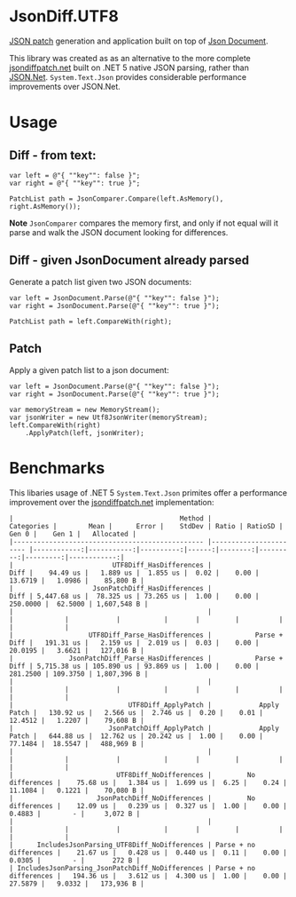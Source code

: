 # JsonDiff.UTF8

[JSON patch](https://datatracker.ietf.org/doc/html/rfc6902) generation and application built on top of [Json Document](https://docs.microsoft.com/en-us/dotnet/api/system.text.json.jsondocument?view=net-5.0).

This library was created as as an alternative to the more complete [jsondiffpatch.net](https://github.com/wbish/jsondiffpatch.net) built on .NET 5 native JSON parsing, rather than [JSON.Net](https://www.newtonsoft.com/json).  `System.Text.Json` provides considerable performance improvements over JSON.Net.

# Usage

## Diff - from text:
```
var left = @"{ ""key"": false }";
var right = @"{ ""key"": true }";

PatchList path = JsonComparer.Compare(left.AsMemory(), right.AsMemory());
```

**Note** `JsonComparer` compares the memory first, and only if not equal will it parse and walk the JSON document looking for differences.

## Diff - given JsonDocument already parsed

Generate a patch list given two JSON documents:

```
var left = JsonDocument.Parse(@"{ ""key"": false }");
var right = JsonDocument.Parse(@"{ ""key"": true }");

PatchList path = left.CompareWith(right);
```

## Patch

Apply a given patch list to a json document:

```
var left = JsonDocument.Parse(@"{ ""key"": false }");
var right = JsonDocument.Parse(@"{ ""key"": true }");

var memoryStream = new MemoryStream();
var jsonWriter = new Utf8JsonWriter(memoryStream);
left.CompareWith(right)
    .ApplyPatch(left, jsonWriter);
```

# Benchmarks

This libaries usage of .NET 5 `System.Text.Json` primites offer a performance improvement over the [jsondiffpatch.net](https://github.com/wbish/jsondiffpatch.net) implementation:

```
|                                          Method |             Categories |        Mean |      Error |    StdDev | Ratio | RatioSD |    Gen 0 |    Gen 1 |   Allocated |
|------------------------------------------------ |----------------------- |------------:|-----------:|----------:|------:|--------:|---------:|---------:|------------:|
|                         UTF8Diff_HasDifferences |                   Diff |    94.49 us |   1.889 us |  1.855 us |  0.02 |    0.00 |  13.6719 |   1.0986 |    85,800 B |
|                    JsonPatchDiff_HasDifferences |                   Diff | 5,447.68 us |  78.325 us | 73.265 us |  1.00 |    0.00 | 250.0000 |  62.5000 | 1,607,548 B |
|                                                 |                        |             |            |           |       |         |          |          |             |
|                   UTF8Diff_Parse_HasDifferences |           Parse + Diff |   191.31 us |   2.159 us |  2.019 us |  0.03 |    0.00 |  20.0195 |   3.6621 |   127,016 B |
|              JsonPatchDiff_Parse_HasDifferences |           Parse + Diff | 5,715.38 us | 105.890 us | 93.869 us |  1.00 |    0.00 | 281.2500 | 109.3750 | 1,807,396 B |
|                                                 |                        |             |            |           |       |         |          |          |             |
|                             UTF8Diff_ApplyPatch |            Apply Patch |   130.92 us |   2.566 us |  2.746 us |  0.20 |    0.01 |  12.4512 |   1.2207 |    79,608 B |
|                        JsonPatchDiff_ApplyPatch |            Apply Patch |   644.88 us |  12.762 us | 20.242 us |  1.00 |    0.00 |  77.1484 |  18.5547 |   488,969 B |
|                                                 |                        |             |            |           |       |         |          |          |             |
|                          UTF8Diff_NoDifferences |         No differences |    75.68 us |   1.384 us |  1.699 us |  6.25 |    0.24 |  11.1084 |   0.1221 |    70,080 B |
|                     JsonPatchDiff_NoDifferences |         No differences |    12.09 us |   0.239 us |  0.327 us |  1.00 |    0.00 |   0.4883 |        - |     3,072 B |
|                                                 |                        |             |            |           |       |         |          |          |             |
|      IncludesJsonParsing_UTF8Diff_NoDifferences | Parse + no differences |    21.67 us |   0.428 us |  0.440 us |  0.11 |    0.00 |   0.0305 |        - |       272 B |
| IncludesJsonParsing_JsonPatchDiff_NoDifferences | Parse + no differences |   194.36 us |   3.612 us |  4.300 us |  1.00 |    0.00 |  27.5879 |   9.0332 |   173,936 B |
```